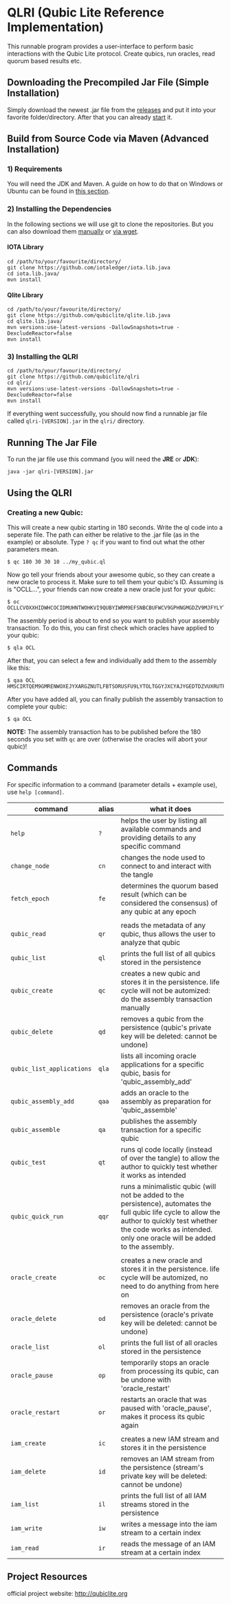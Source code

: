 # QLRI (Qubic Lite Reference Implementation)

This runnable program provides a user-interface to perform basic interactions with the Qubic Lite protocol.
Create qubics, run oracles, read quorum based results etc.

## Downloading the Precompiled Jar File (Simple Installation)

Simply download the newest .jar file from the [releases](https://github.com/qubiclite/qlri/releases) and put it into your favorite folder/directory. After that you can already [start](#running-the-jar-file) it.

## Build from Source Code via Maven (Advanced Installation)

### 1) Requirements

You will need the JDK and Maven. A guide on how to do that on Windows or Ubuntu can be found in [this section](https://github.com/mikrohash/isf-jclient#1-get-the-requirements-jdk--maven).

### 2) Installing the Dependencies

In the following sections we will use git to clone the repositories. But you can also download them [manually](https://github.com/mikrohash/isf-jclient#method-c-manual-download) or [via wget](https://github.com/mikrohash/isf-jclient#method-a-download-via-wget).

#### IOTA Library

```shell
cd /path/to/your/favourite/directory/
git clone https://github.com/iotaledger/iota.lib.java
cd iota.lib.java/
mvn install
```
    
#### Qlite Library

```shell
cd /path/to/your/favourite/directory/
git clone https://github.com/qubiclite/qlite.lib.java
cd qlite.lib.java/  
mvn versions:use-latest-versions -DallowSnapshots=true -DexcludeReactor=false
mvn install
```
    
### 3) Installing the QLRI

```shell
cd /path/to/your/favourite/directory/
git clone https://github.com/qubiclite/qlri
cd qlri/
mvn versions:use-latest-versions -DallowSnapshots=true -DexcludeReactor=false
mvn install
```

If everything went successfully, you should now find a runnable jar file called `qlri-[VERSION].jar` in the `qlri/` directory.
    
## Running The Jar File

To run the jar file use this command (you will need the **JRE** or **JDK**):

``` shell
java -jar qlri-[VERSION].jar
```
    
## Using the QLRI

### Creating a new Qubic:

This will create a new qubic starting in 180 seconds. Write the ql code into a seperate file.
The path can either be relative to the .jar file (as in the example) or absolute. Type `? qc`
if you want to find out what the other parameters mean.

    $ qc 180 30 30 10 ../my_qubic.ql
    
Now go tell your friends about your awesome qubic, so they can create a new oracle to process it.
Make sure to tell them your qubic's ID. Assuming is is "OCLL…", your friends can now create a new
oracle just for your qubic:

    $ oc OCLLCVOXXHIDWHCOCIDMUHNTWOHKVI9QUBYIWRM9EFSNBCBUFWCV9GPHNGMGDZV9MJFYLYTULMBSIX999

The assembly period is about to end so you want to publish your assembly transaction. To do this, you can first
check which oracles have applied to your qubic:

    $ qla OCL
    
After that, you can select a few and individually add them to the assembly like this:

    $ qaa OCL HMSCIRTQEM9GMRENWOXEJYXARGZNUTLFBTSORUSFU9LYTOLTGGYJXCYAJYGEDTDZVUXRUTPMPSWDWO999
    
After you have added all, you can finally publish the assembly transaction to complete your qubic:

    $ qa OCL
    
**NOTE:** The assembly transaction has to be published before the 180 seconds you set with `qc` are over (otherwise the oracles will abort your qubic)!
    
## Commands

For specific information to a command (parameter details + example use), use `help [command]`.

| command | alias | what it does |
| --- | --- | ---
| `help`                    | `?`   | helps the user by listing all available commands and providing details to any specific command
| `change_node`             | `cn`  | changes the node used to connect to and interact with the tangle
| `fetch_epoch`             | `fe`  | determines the quorum based result (which can be considered the consensus) of any qubic at any epoch
| | |
| `qubic_read`              | `qr`  | reads the metadata of any qubic, thus allows the user to analyze that qubic
| `qubic_list`              | `ql`  | prints the full list of all qubics stored in the persistence
| `qubic_create`            | `qc`  | creates a new qubic and stores it in the persistence. life cycle will not be automized: do the assembly transaction manually
| `qubic_delete`            | `qd`  | removes a qubic from the persistence (qubic's private key will be deleted: cannot be undone)
| `qubic_list_applications` | `qla` | lists all incoming oracle applications for a specific qubic, basis for 'qubic_assembly_add'
| `qubic_assembly_add`      | `qaa` | adds an oracle to the assembly as preparation for 'qubic_assemble'
| `qubic_assemble`          | `qa`  | publishes the assembly transaction for a specific qubic
| `qubic_test`              | `qt`  | runs ql code locally (instead of over the tangle) to allow the author to quickly test whether it works as intended
| `qubic_quick_run`         | `qqr` | runs a minimalistic qubic (will not be added to the persistence), automates the full qubic life cycle to allow the author to quickly test whether the code works as intended. only one oracle will be added to the assembly.
| | |
| `oracle_create`           | `oc`  | creates a new oracle and stores it in the persistence. life cycle will be automized, no need to do anything from here on
| `oracle_delete`           | `od`  | removes an oracle from the persistence (oracle's private key will be deleted: cannot be undone)
| `oracle_list`             | `ol`  | prints the full list of all oracles stored in the persistence
| `oracle_pause`            | `op`  | temporarily stops an oracle from processing its qubic, can be undone with 'oracle_restart'
| `oracle_restart`          | `or`  | restarts an oracle that was paused with 'oracle_pause', makes it process its qubic again
| | |
| `iam_create`              | `ic`  | creates a new IAM stream and stores it in the persistence
| `iam_delete`              | `id`  | removes an IAM stream from the persistence (stream's private key will be deleted: cannot be undone)
| `iam_list`                | `il`  | prints the full list of all IAM streams stored in the persistence
| `iam_write`               | `iw`  | writes a message into the iam stream to a certain index
| `iam_read`                | `ir`  | reads the message of an IAM stream at a certain index

## Project Resources

official project website: http://qubiclite.org
